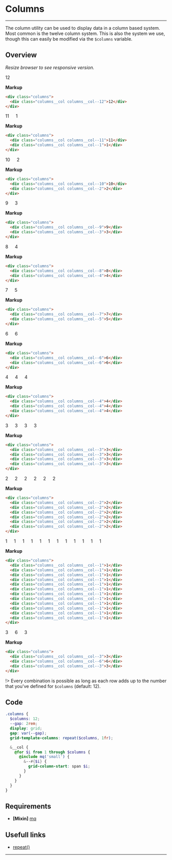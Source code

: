 # Columns

---

The column utility can be used to display data in a column based system. Most common is the twelve column system. This is also the system we use, though this can easily be modified via the `$columns` variable.

## Overview

_Resize browser to see responsive version._

<!-- tabs:start -->

<!-- tab:12 -->
<div class='columns'>
  <div class='columns__col columns__col--12'>12</div>
</div>

**Markup**

```html
<div class="columns">
  <div class="columns__col columns__col--12">12</div>
</div>
```

<!-- tab:11-1 -->
<div class='columns'>
  <div class='columns__col columns__col--11'>11</div>
  <div class='columns__col columns__col--1'>1</div>
</div>

**Markup**

```html
<div class="columns">
  <div class="columns__col columns__col--11">11</div>
  <div class="columns__col columns__col--1">1</div>
</div>
```

<!-- tab:10-2 -->
<div class='columns'>
  <div class='columns__col columns__col--10'>10</div>
  <div class='columns__col columns__col--2'>2</div>
</div>

**Markup**

```html
<div class="columns">
  <div class="columns__col columns__col--10">10</div>
  <div class="columns__col columns__col--2">2</div>
</div>
```

<!-- tab:9-3 -->
<div class='columns'>
  <div class='columns__col columns__col--9'>9</div>
  <div class='columns__col columns__col--3'>3</div>
</div>

**Markup**

```html
<div class="columns">
  <div class="columns__col columns__col--9">9</div>
  <div class="columns__col columns__col--3">3</div>
</div>
```

<!-- tab:8-4 -->
<div class='columns'>
  <div class='columns__col columns__col--8'>8</div>
  <div class='columns__col columns__col--4'>4</div>
</div>

**Markup**

```html
<div class="columns">
  <div class="columns__col columns__col--8">8</div>
  <div class="columns__col columns__col--4">4</div>
</div>
```

<!-- tab:7-5 -->
<div class='columns'>
  <div class='columns__col columns__col--7'>7</div>
  <div class='columns__col columns__col--5'>5</div>
</div>

**Markup**

```html
<div class="columns">
  <div class="columns__col columns__col--7">7</div>
  <div class="columns__col columns__col--5">5</div>
</div>
```

<!-- tab:6-6 -->
<div class='columns'>
  <div class='columns__col columns__col--6'>6</div>
  <div class='columns__col columns__col--6'>6</div>
</div>

**Markup**

```html
<div class="columns">
  <div class="columns__col columns__col--6">6</div>
  <div class="columns__col columns__col--6">6</div>
</div>
```

<!-- tab:3x4 -->
<div class='columns'>
  <div class='columns__col columns__col--4'>4</div>
  <div class='columns__col columns__col--4'>4</div>
  <div class='columns__col columns__col--4'>4</div>
</div>

**Markup**

```html
<div class="columns">
  <div class="columns__col columns__col--4">4</div>
  <div class="columns__col columns__col--4">4</div>
  <div class="columns__col columns__col--4">4</div>
</div>
```

<!-- tab:4x3 -->
<div class='columns'>
  <div class='columns__col columns__col--3'>3</div>
  <div class='columns__col columns__col--3'>3</div>
  <div class='columns__col columns__col--3'>3</div>
  <div class='columns__col columns__col--3'>3</div>
</div>

**Markup**

```html
<div class="columns">
  <div class="columns__col columns__col--3">3</div>
  <div class="columns__col columns__col--3">3</div>
  <div class="columns__col columns__col--3">3</div>
  <div class="columns__col columns__col--3">3</div>
</div>
```

<!-- tab:6x2 -->
<div class='columns'>
  <div class='columns__col columns__col--2'>2</div>
  <div class='columns__col columns__col--2'>2</div>
  <div class='columns__col columns__col--2'>2</div>
  <div class='columns__col columns__col--2'>2</div>
  <div class='columns__col columns__col--2'>2</div>
  <div class='columns__col columns__col--2'>2</div>
</div>

**Markup**

```html
<div class="columns">
  <div class="columns__col columns__col--2">2</div>
  <div class="columns__col columns__col--2">2</div>
  <div class="columns__col columns__col--2">2</div>
  <div class="columns__col columns__col--2">2</div>
  <div class="columns__col columns__col--2">2</div>
  <div class="columns__col columns__col--2">2</div>
</div>
```

<!-- tab:12x1 -->
<div class='columns'>
  <div class='columns__col columns__col--1'>1</div>
  <div class='columns__col columns__col--1'>1</div>
  <div class='columns__col columns__col--1'>1</div>
  <div class='columns__col columns__col--1'>1</div>
  <div class='columns__col columns__col--1'>1</div>
  <div class='columns__col columns__col--1'>1</div>
  <div class='columns__col columns__col--1'>1</div>
  <div class='columns__col columns__col--1'>1</div>
  <div class='columns__col columns__col--1'>1</div>
  <div class='columns__col columns__col--1'>1</div>
  <div class='columns__col columns__col--1'>1</div>
  <div class='columns__col columns__col--1'>1</div>
</div>

**Markup**

```html
<div class="columns">
  <div class="columns__col columns__col--1">1</div>
  <div class="columns__col columns__col--1">1</div>
  <div class="columns__col columns__col--1">1</div>
  <div class="columns__col columns__col--1">1</div>
  <div class="columns__col columns__col--1">1</div>
  <div class="columns__col columns__col--1">1</div>
  <div class="columns__col columns__col--1">1</div>
  <div class="columns__col columns__col--1">1</div>
  <div class="columns__col columns__col--1">1</div>
  <div class="columns__col columns__col--1">1</div>
  <div class="columns__col columns__col--1">1</div>
  <div class="columns__col columns__col--1">1</div>
</div>
```

<!-- tab:3-6-3 -->
<div class='columns'>
  <div class="columns__col columns__col--3">3</div>
  <div class="columns__col columns__col--6">6</div>
  <div class="columns__col columns__col--3">3</div>
</div>

**Markup**

```html
<div class="columns">
  <div class="columns__col columns__col--3">3</div>
  <div class="columns__col columns__col--6">6</div>
  <div class="columns__col columns__col--3">3</div>
</div>
```

<!-- tabs:end -->

!> Every combination is possible as long as each row adds up to the number that you've defined for `$columns` (default: 12).

## Code

```scss
.columns {
  $columns: 12;
  --gap: 2rem;
  display: grid;
  gap: var(--gap);
  grid-template-columns: repeat($columns, 1fr);

  &__col {
    @for $i from 1 through $columns {
      @include mq('small') {
        &--#{$i} {
          grid-column-start: span $i;
        }
      }
    }
  }
}
```

## Requirements

- **[Mixin]** [mq](/mixins/mq.md)

## Usefull links

- [repeat()](<https://developer.mozilla.org/en-US/docs/Web/CSS/repeat()>)

---
